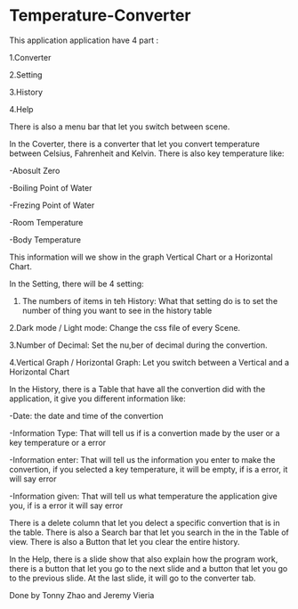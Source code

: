 # Temperature-Converter

This application application have 4 part : 

  1.Converter
  
  2.Setting
  
  3.History
  
  4.Help
  
There is also a menu bar that let you switch between scene.


In the Coverter, there is a converter that let you convert temperature between Celsius, Fahrenheit and Kelvin.
There is also key temperature like:
  
  -Abosult Zero
  
  -Boiling Point of Water
  
  -Frezing Point of Water
  
  -Room Temperature
  
  -Body Temperature

This information will we show in the graph Vertical Chart or a Horizontal Chart.


In the Setting, there will be 4 setting:
  
1. The numbers of items in teh History: What that setting do is to set the number of thing you want to see in the history table 
  
  2.Dark mode / Light mode: Change the css file of every Scene.
  
  3.Number of Decimal: Set the nu,ber of decimal during the convertion.
  
  4.Vertical Graph / Horizontal Graph: Let you switch between a Vertical and a Horizontal Chart
        
        
In the History, there is a Table that have all the convertion did with the application, it give you different information like:

  -Date: the date and time of the convertion
  
  -Information Type: That will tell us if is a convertion made by the user or a key temperature or a error
  
  -Information enter: That will tell us the information you enter to make the convertion, if you selected a key temperature, it will be empty, if is a error, it will say error
  
  -Information given: That will tell us what temperature the application give you, if is a error it will say error
  
There is a delete column that let you delect a specific convertion that is in the table. There is also a Search bar that let you search in the in the Table of view. There is also a Button that let you clear the entire history.


In the Help, there is a slide show that also explain how the program work, there is a button that let you go to the next slide and a button that let you go to the previous slide. At the last slide, it will go to the converter tab.


Done by Tonny Zhao and Jeremy Vieria
